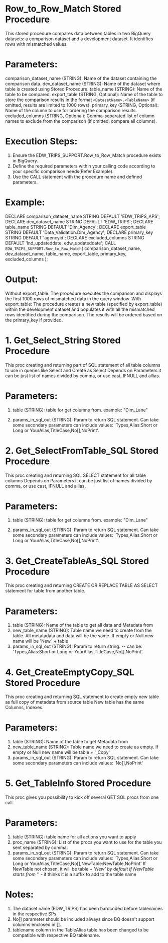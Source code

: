 # Row_to_Row_Match Stored Procedure
This stored procedure compares data between tables in two BigQuery datasets: a comparison dataset and a development dataset. It identifies rows with mismatched values.

# Parameters:
comparison_dataset_name (STRING): Name of the dataset containing the comparison data.
dev_dataset_name (STRING): Name of the dataset where table is created using Stored Procedure.
table_name (STRING): Name of the table to be compared.
export_table (STRING, Optional): Name of the table to store the comparison results in the format `<DatasetName>.<TableName>` (if omitted, results are limited to 1000 rows).
primary_key (STRING, Optional): Name of the column to use for ordering the comparison results.
excluded_columns (STRING, Optional): Comma-separated list of column names to exclude from the comparison (if omitted, compare all columns).

# Execution Steps:
1. Ensure the EDW_TRIPS_SUPPORT.Row_to_Row_Match procedure exists in BigQuery.
2. Define the required parameters within your calling code according to your specific comparison needs(Refer Example).
3. Use the CALL statement with the procedure name and defined parameters.

# Example:
DECLARE comparison_dataset_name STRING DEFAULT 'EDW_TRIPS_APS';
DECLARE dev_dataset_name STRING DEFAULT 'EDW_TRIPS';
DECLARE table_name STRING DEFAULT 'Dim_Agency';
DECLARE export_table STRING DEFAULT 'Data_Validation.Dim_Agency';
DECLARE primary_key STRING DEFAULT 'agencyid';
DECLARE excluded_columns STRING DEFAULT 'lnd_updateddate, edw_updateddate';
CALL `EDW_TRIPS_SUPPORT.Row_to_Row_Match`(
  comparison_dataset_name, 
  dev_dataset_name, 
  table_name, 
  export_table, 
  primary_key, 
  excluded_columns
);

# Output:
Without export_table: The procedure executes the comparison and displays the first 1000 rows of mismatched data in the query window.
With export_table: The procedure creates a new table (specified by export_table) within the development dataset and populates it with all the mismatched rows identified during the comparison. The results will be ordered based on the primary_key if provided.

# 1. Get_Select_String Stored Procedure
This proc creating and returning part of SQL statement of all table columns to use in queries like Select and Create as Select 
Depends on Parameters it can be just list of names divided by comma, or use cast, IFNULL and allias.

# Parameters:
1. table (STRING): table for get columns from.
   example:   "Dim_Lane"

2. params_in_sql_out (STRING): Param to return SQL statement. Can take some secondary parameters
   can include values:  'Types,Alias:Short or Long or YourAlias,TitleCase,No[],NoPrint'.

# 2. Get_SelectFromTable_SQL Stored Procedure
This proc creating and returning SQL SELECT statement for all table columns 
Depends on Parameters it can be just list of names divided by comma, or use cast, IFNULL and allias.

# Parameters:
1. table (STRING): table for get columns from.
   example:   "Dim_Lane"

2. params_in_sql_out (STRING): Param to return SQL statement. Can take some secondary parameters
   can include values:  'Types,Alias:Short or Long or YourAlias,TitleCase,No[],NoPrint'.

# 3. Get_CreateTableAs_SQL Stored Procedure
This proc creating and returning CREATE OR REPLACE TABLE AS SELECT statement for table from another table.

# Parameters:
1. table (STRING): Name of the table to get all data and Metadata from
2. new_table_name (STRING): Table name we need to create from the table. All metatadata and data will be the same. If empty or Null new name will be 'New.' + table
3. params_in_sql_out (STRING): Param to return string. 
	-- can be: 	'Types,Alias:Short or Long or YourAlias,TitleCase,No[],NoPrint'.

# 4. Get_CreateEmptyCopy_SQL Stored Procedure
This proc creating and returning SQL statement to create empty new table as full copy of metadata from source table
New table has the same Columns, Indexes.

# Parameters:
1. table (STRING):  Name of the table to get Metadata from
2. new_table_name (STRING): Table name we need to create as empty. If empty or Null new name will be table + '_Copy'
3. params_in_sql_out (STRING): Param to return SQL statement. Can take some secondary parameters
	can include values: 	'No[],NoPrint'

# 5. Get_TableInfo Stored Procedure
This proc gives you possibility to kick off several GET SQL procs from one call.

# Parameters:
1. table (STRING): table name for all actions you want to apply
2. proc_name (STRING): List of the procs you want to use for the table you sent separated by comma.
3. params_in_sql_out (STRING): Param to return SQL statement. Can take some secondary parameters
	can include values: 	'Types,Alias:Short or Long or YourAlias,TitleCase,No[],NewTable:NewTable,NoPrint'
	If NewTable  not chosen, it will be table + '_New' by default
	If NewTable starts from '_' - it thinks it is a suffix to add to the table name



# Notes:
1. The dataset name (EDW_TRIPS) has been hardcoded before tablenames in the respective SPs.
2. No[] parameter should be included always since BQ doesn't support columns enclosed in [].
3. tablename column in the TableAlias table has been changed to be compatible with respective BQ tablename.

